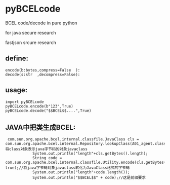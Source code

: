 # pyBCELcode
BCEL code/decode in pure python

for java secure research

fastjson srcure research



## define:

```
encode(b:bytes,compress=False  ):
decode(s:str  ,decompress=False):
```

## usage:
```
import pyBCELcode
pyBCELcode.encode(b"123",True)
pyBCELcode.decode("$$BCEL$$....",True)

```


## JAVA中把类生成BCEL:
```
 com.sun.org.apache.bcel.internal.classfile.JavaClass cls = com.sun.org.apache.bcel.internal.Repository.lookupClass(A01_agent.class);//将class对象表示java字节码的对象javaclass
            System.out.println("length"+cls.getBytes().length);
            String code = com.sun.org.apache.bcel.internal.classfile.Utility.encode(cls.getBytes(), true);//将java字节码对象javaclass转化为JavaClass格式的字节码
            System.out.println("length"+code.length());
            System.out.println("$$BCEL$$" + code);//这是前缀要求
```

